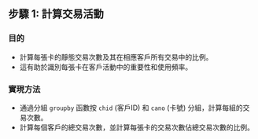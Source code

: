 
## 步驟 1: 計算交易活動

### 目的
- 計算每張卡的靜態交易次數及其在相應客戶所有交易中的比例。
- 這有助於識別每張卡在客戶活動中的重要性和使用頻率。

### 實現方法
- 通過分組 `groupby` 函數按 `chid` (客戶ID) 和 `cano` (卡號) 分組，計算每組的交易次數。
- 計算每個客戶的總交易次數，並計算每張卡的交易次數佔總交易次數的比例。
